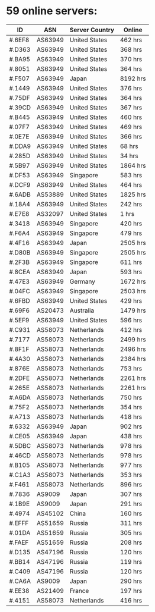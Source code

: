 # 59 online servers:

| ID | ASN | Server Country | Online |
| ------ | ------ | ------ | ------ |
| #.6EF8 | AS63949 | United States | 462 hrs |
| #.D363 | AS63949 | United States | 368 hrs |
| #.BA95 | AS63949 | United States | 370 hrs |
| #.8051 | AS63949 | United States | 364 hrs |
| #.F507 | AS63949 | Japan | 8192 hrs |
| #.1449 | AS63949 | United States | 376 hrs |
| #.75DF | AS63949 | United States | 364 hrs |
| #.39CD | AS63949 | United States | 367 hrs |
| #.B445 | AS63949 | United States | 460 hrs |
| #.07F7 | AS63949 | United States | 469 hrs |
| #.0E7E | AS63949 | United States | 366 hrs |
| #.DDA9 | AS63949 | United States | 68 hrs |
| #.285D | AS63949 | United States | 34 hrs |
| #.5B97 | AS63949 | United States | 1864 hrs |
| #.DF53 | AS63949 | Singapore | 583 hrs |
| #.DCF9 | AS63949 | United States | 464 hrs |
| #.6ADB | AS53889 | United States | 1825 hrs |
| #.18A4 | AS63949 | United States | 242 hrs |
| #.E7E8 | AS32097 | United States | 1 hrs |
| #.3418 | AS63949 | Singapore | 420 hrs |
| #.F6A4 | AS63949 | Singapore | 479 hrs |
| #.4F16 | AS63949 | Japan | 2505 hrs |
| #.D80B | AS63949 | Singapore | 2505 hrs |
| #.2F3B | AS63949 | Singapore | 611 hrs |
| #.8CEA | AS63949 | Japan | 593 hrs |
| #.47E3 | AS63949 | Germany | 1672 hrs |
| #.04FC | AS63949 | Singapore | 2503 hrs |
| #.6FBD | AS63949 | United States | 429 hrs |
| #.69F6 | AS20473 | Australia | 1479 hrs |
| #.5EF9 | AS63949 | United States | 596 hrs |
| #.C931 | AS58073 | Netherlands | 412 hrs |
| #.7177 | AS58073 | Netherlands | 2499 hrs |
| #.8F1F | AS58073 | Netherlands | 2496 hrs |
| #.4A30 | AS58073 | Netherlands | 2384 hrs |
| #.876E | AS58073 | Netherlands | 753 hrs |
| #.2DFE | AS58073 | Netherlands | 2261 hrs |
| #.265E | AS58073 | Netherlands | 2261 hrs |
| #.A6DA | AS58073 | Netherlands | 750 hrs |
| #.75F2 | AS58073 | Netherlands | 354 hrs |
| #.A713 | AS58073 | Netherlands | 418 hrs |
| #.6332 | AS63949 | Japan | 902 hrs |
| #.CE05 | AS63949 | Japan | 438 hrs |
| #.5DBC | AS58073 | Netherlands | 978 hrs |
| #.46CD | AS58073 | Netherlands | 978 hrs |
| #.B105 | AS58073 | Netherlands | 977 hrs |
| #.C1A3 | AS58073 | Netherlands | 353 hrs |
| #.F461 | AS58073 | Netherlands | 896 hrs |
| #.7836 | AS9009 | Japan | 307 hrs |
| #.1B9E | AS9009 | Japan | 291 hrs |
| #.4974 | AS45102 | China | 160 hrs |
| #.EFFF | AS51659 | Russia | 311 hrs |
| #.01DA | AS51659 | Russia | 305 hrs |
| #.FAEF | AS51659 | Russia | 208 hrs |
| #.D135 | AS47196 | Russia | 120 hrs |
| #.BB14 | AS47196 | Russia | 119 hrs |
| #.C409 | AS47196 | Russia | 120 hrs |
| #.CA6A | AS9009 | Japan | 290 hrs |
| #.EE38 | AS21409 | France | 197 hrs |
| #.4151 | AS58073 | Netherlands | 416 hrs |

